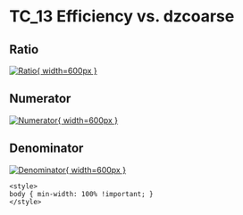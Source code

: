 # TC_13 Efficiency vs. dzcoarse

## Ratio

[![Ratio](../mtv/var/TC_13_eff_stack_dzcoarse.png){ width=600px }](../mtv/var/TC_13_eff_stack_dzcoarse.pdf)

## Numerator

[![Numerator](../mtv/num/TC_13_eff_stack_dzcoarse_num.png){ width=600px }](../mtv/num/TC_13_eff_stack_dzcoarse_num.pdf)

## Denominator

[![Denominator](../mtv/den/TC_13_eff_stack_dzcoarse_den.png){ width=600px }](../mtv/den/TC_13_eff_stack_dzcoarse_den.pdf)


``` {=html}
<style>
body { min-width: 100% !important; }
</style>
```
